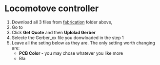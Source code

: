 # Locomotove controller

1. Download all 3 files from [fabrication](https://github.com/vova-tymosh/RCC-Nodes/tree/main/Loco/fabrication) folder above, 
2. Go to <link>
3. Click **Get Quote** and then **Uplolad Gerber**
5. Selecte the Gerber_xx file you donwloaded in the step 1
6. Leave all the seting below as they are. The only setting worth changing are:
    - **PCB Color** - you may chose whatever you like more
    - Bla 

